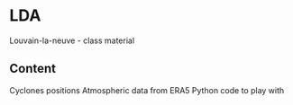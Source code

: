 # LDA
Louvain-la-neuve - class material

## Content
Cyclones positions
Atmospheric data from ERA5
Python code to play with

